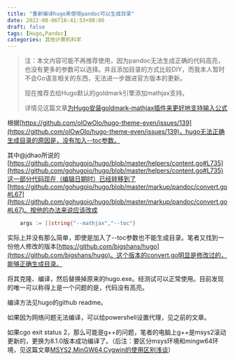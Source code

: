 ```yaml
---
title: "重新编译hugo来使得pandoc可以生成目录"
date: 2022-08-06T16:41:53+08:00
draft: false
tags: [Hugo,Pandoc]
categories: 其他计算机科学
---
```


> 注：本文内容可能不再推荐使用，因为pandoc无法生成正确的代码高亮，也没有更多的参数可以选择。并且添加目录的方式比较DIY，而我本人暂时不会Go语言相关的东西，无法进一步跟进官方版本的更新。
> 
> 现在推荐去给Hugo默认的goldmark引擎添加mathjax支持。
> 
> 详情见这篇文章[为Hugo安装goldmark-mathjax插件来更好地支持输入公式](为Hugo安装goldmark-mathjax插件来更好地支持输入公式.md)

根据[https://github.com/olOwOlo/hugo-theme-even/issues/139](https://github.com/olOwOlo/hugo-theme-even/issues/139)，hugo无法正确生成目录的原因是，没有加入--toc参数。

其中@jdhao所说的[https://github.com/gohugoio/hugo/blob/master/helpers/content.go#L735](https://github.com/gohugoio/hugo/blob/master/helpers/content.go#L735)这一部分代码现在（编辑日期时）已经转移到了[https://github.com/gohugoio/hugo/blob/master/markup/pandoc/convert.go#L67](https://github.com/gohugoio/hugo/blob/master/markup/pandoc/convert.go#L67)。按他的办法来说应该改成

```go
	args := []string{"--mathjax","--toc"}
```

实际上并没有那么简单，即使是加入了--toc参数也不能生成目录。笔者又找到一份他人修改的版本[https://github.com/bigshans/hugo](https://github.com/bigshans/hugo)。这个版本的convert.go明显是修改过的，能够正确生成目录。

将其克隆、编译，然后替换掉原来的hugo.exe。经测试可以正常使用。目前发现的唯一可以称得上是一个问题的是，代码没有高亮。

编译方法见hugo的github readme。

如果因为网络问题无法编译，可以给powershell设置代理，见之前的文章。

如果cgo exit status 2，那么可能是g++的问题，笔者的电脑上g++是msys2滚动更新的，更换为8.1.0版本成功编译了。（后注：要区分msys环境和mingw64环境，见这篇文章<u>[MSYS2,MinGW64,Cygwin的使用区别浅谈](../msys2mingw64cygwin的使用区别浅谈)</u>）

